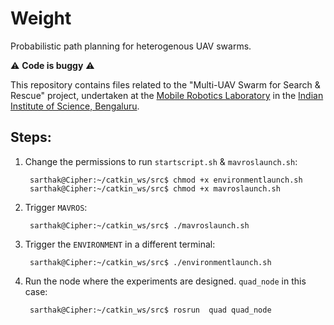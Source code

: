 # Weight
Probabilistic path planning for heterogenous UAV swarms.

:warning: **Code is buggy** :warning:

This repository contains files related to the "Multi-UAV Swarm for Search & Rescue" project, undertaken at the [Mobile Robotics Laboratory](http://aero.iisc.ac.in/people/debasish-ghose/) in the [Indian Institute of Science, Bengaluru](https://iisc.ac.in).

## Steps:

1. Change the permissions to run ```startscript.sh``` & ```mavroslaunch.sh```:
    
        sarthak@Cipher:~/catkin_ws/src$ chmod +x environmentlaunch.sh
        sarthak@Cipher:~/catkin_ws/src$ chmod +x mavroslaunch.sh

2. Trigger ```MAVROS```:

        sarthak@Cipher:~/catkin_ws/src$ ./mavroslaunch.sh

3. Trigger the ```ENVIRONMENT``` in a different terminal:

        sarthak@Cipher:~/catkin_ws/src$ ./environmentlaunch.sh

4. Run the node where the experiments are designed. ```quad_node``` in this case:

        sarthak@Cipher:~/catkin_ws/src$ rosrun  quad quad_node
        